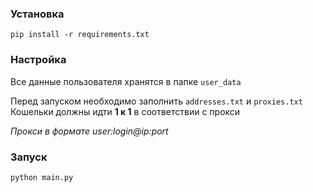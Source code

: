 ### Установка 

`pip install -r requirements.txt`

### Настройка 

Все данные пользователя хранятся в папке `user_data`

Перед запуском необходимо заполнить `addresses.txt` и `proxies.txt`
Кошельки должны идти **1 к 1** в соответствии с прокси

*Прокси в формате user:login@ip:port*

### Запуск 

`python main.py`